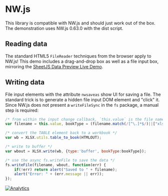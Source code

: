 # NW.js

This library is compatible with NW.js and should just work out of the box.
The demonstration uses NW.js 0.63.0 with the dist script.

## Reading data

The standard HTML5 `FileReader` techniques from the browser apply to NW.js!
This demo includes a drag-and-drop box as well as a file input box, mirroring
the [SheetJS Data Preview Live Demo](https://oss.sheetjs.com/sheetjs/).

## Writing data

File input elements with the attribute `nwsaveas` show UI for saving a file. The
standard trick is to generate a hidden file input DOM element and "click" it.
Since NW.js does not present a `writeFileSync` in the `fs` package, a manual
step is required:

```js
/* from within the input change callback, `this.value` is the file name */
var filename = this.value, bookType = (filename.match(/[^\.]*$/)||["xlsx"])[0];

/* convert the TABLE element back to a workbook */
var wb = XLSX.utils.table_to_book(HTMLOUT);

/* write to buffer */
var wbout = XLSX.write(wb, {type:'buffer', bookType:bookType});

/* use the async fs.writeFile to save the data */
fs.writeFile(filename, wbout, function(err) {
	if(!err) return alert("Saved to " + filename);
	alert("Error: " + (err.message || err));
});
```

[![Analytics](https://ga-beacon.appspot.com/UA-36810333-1/SheetJS/js-xlsx?pixel)](https://github.com/SheetJS/js-xlsx)
